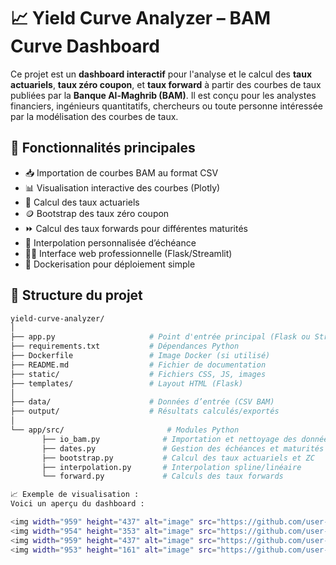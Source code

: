 # 📈 Yield Curve Analyzer – BAM Curve Dashboard

Ce projet est un **dashboard interactif** pour l'analyse et le calcul des **taux actuariels**, **taux zéro coupon**, et **taux forward** à partir des courbes de taux publiées par la **Banque Al-Maghrib (BAM)**. Il est conçu pour les analystes financiers, ingénieurs quantitatifs, chercheurs ou toute personne intéressée par la modélisation des courbes de taux.

## 🧰 Fonctionnalités principales

- 📥 Importation de courbes BAM au format CSV
- 📊 Visualisation interactive des courbes (Plotly)
- 🧮 Calcul des taux actuariels
- 🪙 Bootstrap des taux zéro coupon
- ⏩ Calcul des taux forwards pour différentes maturités
- 🧩 Interpolation personnalisée d’échéance
- 🧑‍💻 Interface web professionnelle (Flask/Streamlit)
- 🐳 Dockerisation pour déploiement simple

## 📂 Structure du projet

```bash
yield-curve-analyzer/
│
├── app.py                     # Point d'entrée principal (Flask ou Streamlit)
├── requirements.txt           # Dépendances Python
├── Dockerfile                 # Image Docker (si utilisé)
├── README.md                  # Fichier de documentation
├── static/                    # Fichiers CSS, JS, images
├── templates/                 # Layout HTML (Flask)
│
├── data/                      # Données d’entrée (CSV BAM)
├── output/                    # Résultats calculés/exportés
│
└── app/src/                       # Modules Python
       ├── io_bam.py              # Importation et nettoyage des données BAM
       ├── dates.py               # Gestion des échéances et maturités
       ├── bootstrap.py           # Calcul des taux actuariels et ZC
       ├── interpolation.py       # Interpolation spline/linéaire
       └── forward.py             # Calculs des taux forwards

📈 Exemple de visualisation :
Voici un aperçu du dashboard :

<img width="959" height="437" alt="image" src="https://github.com/user-attachments/assets/dfc1ab4c-178d-413e-b24e-6e251804a27c" />
<img width="954" height="353" alt="image" src="https://github.com/user-attachments/assets/4e2d3dd8-3087-4332-8c97-f28f357fdcef" />
<img width="959" height="437" alt="image" src="https://github.com/user-attachments/assets/3862a5ba-90cf-4e23-9639-9f1b212f5bbb" />
<img width="953" height="161" alt="image" src="https://github.com/user-attachments/assets/09c57783-2b94-445f-97e0-541e18f1f9cf" />








